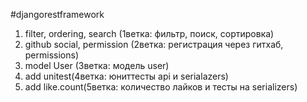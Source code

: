 #djangorestframework
1) filter, ordering, search (1ветка: фильтр, поиск, сортировка)
2) github social, permission (2ветка: регистрация через гитхаб, permissions)
3) model User (3ветка: модель user)
4) add unitest(4ветка: юниттесты api и serialazers)
5) add like.count(5ветка: количество лайков и тесты на serializers)
